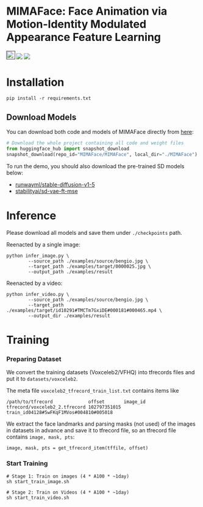# MIMAFace: Face Animation via Motion-Identity Modulated Appearance Feature Learning

<a href=""><img src="https://img.shields.io/badge/arXiv-2307.10797-b31b1b.svg" height=22.5></a>
<a href='https://mimaface2024.github.io/mimaface.github.io/'><img src='https://img.shields.io/badge/Project-Page-green'></a>
<a href='https://huggingface.co/MIMAFace/MIMAFace'><img src='https://img.shields.io/badge/%F0%9F%A4%97%20Hugging%20Face-Model-blue'></a>


<!-- 

<p align="center">
<img src="assets/self.gif" style="height: 150px"/>
<img src="assets/cross.gif" style="height: 150px"/>
</p> -->



# Installation
```
pip install -r requirements.txt
```

## Download Models

You can download both code and models of MIMAFace directly from [here](https://huggingface.co/MIMAFace/MIMAFace/tree/main):
```python
# Download the whole project containing all code and weight files 
from huggingface_hub import snapshot_download
snapshot_download(repo_id="MIMAFace/MIMAFace", local_dir="./MIMAFace")
```


To run the demo, you should also download the pre-trained SD models below:
- [runwayml/stable-diffusion-v1-5](https://huggingface.co/runwayml/stable-diffusion-v1-5)
- [stabilityai/sd-vae-ft-mse](https://huggingface.co/stabilityai/sd-vae-ft-mse)


# Inference 

Please download all models and save them under `./checkpoints` path.

Reenacted by a single image:
```
python infer_image.py \
        --source_path ./examples/source/bengio.jpg \
		--target_path ./examples/target/0000025.jpg \
		--output_path ./examples/result
```
Reenacted by a video:
```
python infer_video.py \
        --source_path ./examples/source/bengio.jpg \
		--target_path ./examples/target/id10291#TMCTm7GxiDE#000181#000465.mp4 \
		--output_dir ./examples/result
```


# Training

### Preparing Dataset 
We convert the training datasets (Voxceleb2/VFHQ) into tfrecords files and put it to `datasets/voxceleb2`.


The meta file `voxceleb2_tfrecord_train_list.txt` contains items like
```
/path/to/tfrecord             offset       image_id 
tfrecord/voxceleb2_2.tfrecord 102797351015 train_id04128#5wFKqF1MVos#004810#005018
```
We extract the face landmarks and parsing masks (not used) of the images in datasets in advance and save it to tfrecord file, so an tfrecord file contains `image, mask, pts`:
```
image, mask, pts = get_tfrecord_item(tffile, offset)
```

### Start Training 
```
# Stage 1: Train on images (4 * A100 * ~1day)
sh start_train_image.sh

# Stage 2: Train on Videos (4 * A100 * ~1day)
sh start_train_video.sh
```



